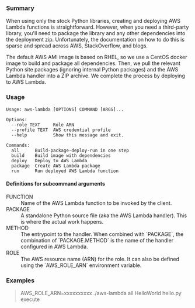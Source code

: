 ### Summary

When using only the stock Python libraries, creating and deploying AWS Lambda
functions is straightforward. However, when you need a third-party library,
you'll need to package the library and any other dependencies into the
deployment zip. Unfortunately, the documentation on how to do this is sparse
and spread across AWS, StackOverflow, and blogs.

The default AWS AMI image is based on RHEL, so we use a CentOS docker image
to build and package all dependencies. Then, we pull the relevant Python
site packages (ignoring internal Python packages) and the AWS Lambda handler
into a ZIP archive. We complete the process by deploying to AWS Lambda.

### Usage

```
Usage: aws-lambda [OPTIONS] COMMAND [ARGS]...

Options:
  --role TEXT     Role ARN
  --profile TEXT  AWS credential profile
  --help          Show this message and exit.

Commands:
  all      Build-package-deploy-run in one step
  build    Build image with dependencies
  deploy   Deploy to AWS Lambda
  package  Create AWS Lambda package
  run      Run deployed AWS Lambda function
```

#### Definitions for subcommand arguments

<dl>
  <dt>FUNCTION</dt>
  <dd>Name of the AWS Lambda function to be invoked by the client.</dd>

  <dt>PACKAGE</dt>
  <dd>A standalone Python source file (aka the AWS Lambda handler). This is where the actual work happens.</dd>

  <dt>METHOD</dt>
  <dd>The entrypoint to the handler. When combined with `PACKAGE`, the combination of `PACKAGE.METHOD` is the name of the handler configured in AWS Lambda.</dd>

  <dt>ROLE</dt>
  <dd>The AWS resource name (ARN) for the role. It can also be defined using the `AWS_ROLE_ARN` environment variable.</dd>
</dl>

### Examples

  > AWS_ROLE_ARN=xxxxxxxxxx ./aws-lambda all HelloWorld hello.py execute

